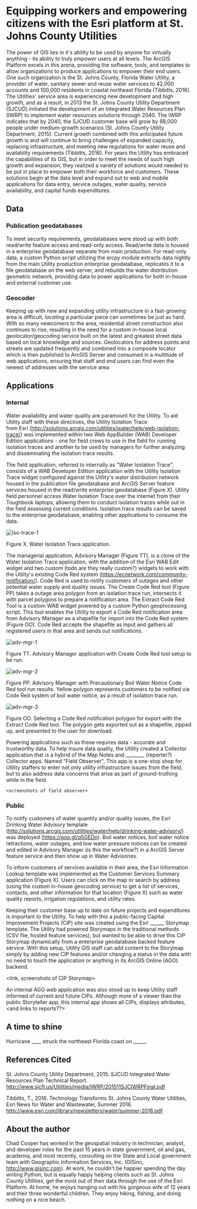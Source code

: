 # Equipping workers and empowering citizens with the Esri platform at St. Johns County Utilities

The power of GIS lies in it's ability to be used by anyone for 
virtually anything - its ability to truly _empower_ users at all 
levels. The ArcGIS Platform excels in this arena, providing the 
software, tools, and templates to allow organizations to 
produce applications to empower their end users. One such 
organization is the St. Johns County, Florida Water 
Utility, a provider of water, sanitary sewer and reuse water 
services to 42,000 accounts and 100,000 residents in coastal 
northeast Florida (Tibbitts, 2016). The Utilities' service area is experiencing 
new development and high growth, and as a result, in 2013 the St. Johns 
County Utility Department (SJCUD) initiated the 
development of an Integrated Water Resources Plan (IWRP) to 
implement water resources solutions through 2040. The IWRP 
indicates that by 2040, the SJCUD customer base will grow by 
88,000 people under medium-growth scenarios (St. Johns County 
Utility Department, 2015). Current growth combined with this 
anticipated future growth is and will continue to bring challenges 
of expanded capacity, replacing infrastructure, and meeting new 
regulations for water reuse and availablity requirements 
(Tibbitts, 2016). For years the Utility has embraced the capabilities of 
its GIS, but in order to meet the needs of such high growth 
and expansion, they realized a variety of solutions would needed 
to be put in place to empower both their workforce and 
customers. These solutions begin at the data level and expand 
out to web and mobile applications for data entry, service outages, 
water quality, service availability, and capital funds expenditures.

## Data

### Publication geodatabases

To meet security requirements, geodatabases were stood up with both 
read/write feature access and read-only access. Read/write data is housed 
in a enterprise geodatabase separate from main production. For read-only data, a 
custom Python script utilizing the arcpy module extracts data nightly 
from the main Utility production enterprise geodatabase, replicates it to a file 
geodatabase on the web server, and rebuilds the water distribution 
geometric network, providing data to power applications for both 
in-house and external customer use. 

### Geocoder

Keeping up with new and expanding utility infrastructure in a fast-growing area is 
difficult, _locating_ a particular piece can sometimes be just as hard. With so many 
newcomers to the area, residential street construction also continues 
to rise, resulting in the need for a custom in-house local geolocator/geocoding 
service built on the latest and greatest street data based on local 
knowledge and sources. Geolocators for address points and streets are 
updated frequently and combined into a composite locator which is then 
published to ArcGIS Server and consumed in a multitude of web applications, 
ensuring that staff and end users can find even the newest of addresses 
with the service area.

## Applications

### Internal

Water availability and water quality are paramount for the Utility. To 
aid Utility staff with these directives, the Utility Isolation Trace  
from Esri (http://solutions.arcgis.com/utilities/water/help/web-isolation-trace/) 
was implemented within two Web AppBuilder (WAB) Developer Edition applications - 
one for field crews to use in the field for running isolation traces and 
another to be used by managers for further analyzing and disseminating the 
isolation trace results.

The field application, referred to internally as "Water Isolation Trace", 
consists of a WAB Developer Edition application with the Utility Isolation Trace 
widget configured against the Utility's water distribution network housed in 
the publication file geodatabase and ArcGIS Server feature services housed 
in the read/write enterprise geodatabase (Figure X). Utility field personnel access 
Water Isolation Trace over the internet from their Toughbook laptops, allowing 
them to conduct isolation traces while out in the field assessing current 
conditions. Isolation trace results can be saved to the enterprise 
geodatabase, enabling other applications to consume the data.

![iso-trace-1](images/isolation-trace-app-1.png)

Figure X. Water Isolation Trace application.

The managerial application, Advisory Manager (Figure TT), is a clone of the Water 
Isolation Trace application, with the addition of the Esri WAB Edit widget and two 
custom (todo are they really custom?) widgets to work with the Utility's 
existing Code Red system (https://ecnetwork.com/community-notification/). 
Code Red is used to notify customers of outages and other potential water supply 
and quality issues. The Create Code Red tool (Figure PP) takes a outage area 
polygon from an isolation trace run, intersects it with parcel polygons to 
prepare a notification area. The Extract Code Red Tool is a custom WAB widget powered 
by a custom Python geoprocessing script. This 
tool enables the Utility to export a Code Red notification area from 
Advisory Manager as a shapefile for import into the Code Red system (Figure OO). Code Red 
accepts the shapefile as input and gathers all registered users in that 
area and sends out notifications.

![adv-mgr-1](images/advisory-manager-application-1.png)

Figure TT. Advisory Manager application with Create Code Red tool setup to be run.

![adv-mgr-2](images/advisory-manager-application-2.png)

Figure PP. Advisory Manager with Precautionary Boil Water Notice Code Red 
tool run results. Yellow polygon represents customers to be notified via 
Code Red system of boil water notice, as a result of isolation trace run.

![adv-mgr-3](images/advisory-manager-application-3.png)

Figure OO. Selecting a Code Red notification polygon for export with the Extract 
Code Red tool. The polygon gets exported out as a shapefile, zipped up, and 
presented to the user for download.

Powering applications such as these requires data - accurate and trustworthy 
data. To help insure data quality, the Utility created a Collector application 
that is a hybrid of the Map Notes and ________ (reporter?) Collector apps. 
Named "Field Observer", This 
app is a one-stop shop for Utility staffers to enter not only utility 
infrastructure issues from the field, but to also address data concerns 
that arise as part of ground-truthing while in the field.

`<screenshots of field observer>`

### Public

To notify customers of water quantity and/or quality issues, the Esri 
Drinking Water Advisory template 
(http://solutions.arcgis.com/utilities/water/help/drinking-water-advisory/) 
was deployed (https://goo.gl/q5GEDn). Boil water notices, boil water notice 
retractions, water outages, and low water pressure notices can be created 
and edited in Advisory Manager (is this the workflow?) in a ArcGIS Server 
feature service and then show up in Water Advisories.

To inform customers of services available in their area, the Esri Information 
Lookup template was implemented as the Customer Services Summary application 
(Figure X). Users can click on the map or search by address (using the custom 
in-house geocoding service) to get a list of services, contacts, and other 
information for that location (Figure X) such as water quality reports, 
irrigation regulations, and utility rates.

Keeping their customer base up to date on future projects and expenditures 
is important to the Utility. To help with this a public-facing Capital 
Improvement Projects (CIP) site was created using the Esri ______ Storymap template. 
The Utility had powered Storymaps in the traditional methods (CSV file, hosted 
feature services), but wanted to be able to drive this CIP Storymap dynamically 
from a enterprise geodatabase backed feature service. With this setup, Utility 
GIS staff can add content to the Storymap simply by adding new CIP features 
and/or changing a status in the data with no need to touch the application or 
anything in its ArcGIS Online (AGO) backend. <more details on what this app shows 
the public and why>

<link, screenshots of CIP Storymap>

An internal AGO web application was also stood up to keep Utility staff 
informed of current and future CIPs. Although more of a viewer than the public 
Storyteller app, this internal app shows all CIPs, displays attributes, <and 
links to reports??>

## A time to shine

Hurricane ____ struck the northeast Florida coast on _____. <talk to Tom 
about the impacts these apps had on hurricane response and recovery>


## References Cited

St. Johns County Utility Department, 2015. SJCUD Integrated 
Water Resources Plan Technical Report. 
http://www.sjcfl.us/Utilities/media/IWRP/201511SJCIWRPFinal.pdf

Tibbitts, T., 2016. Technology Transforms St. Johns County Water 
Utilities, Esri News for Water and Wastewater, Summer 2016. 
http://www.esri.com/library/newsletters/water/summer-2016.pdf

## About the author

Chad Cooper has worked in the geospatial industry in technician, analyst, 
and developer roles for the past 15 years in state government, oil and 
gas, academia, and most recently, consulting on the State and Local 
government team with Geographic Information Services, Inc. (GISinc, 
http://www.gisinc.com). At work, he couldn't be happier spending the 
day writing Python, but is equally happy helping clients such as St. 
Johns County Utilities, get the most 
out of their data through the use of the Esri Platform. At home, he 
enjoys hanging out with his gorgeous wife of 12 years and their three 
wonderful children. They enjoy hiking, fishing, and doing nothing on a 
nice beach.









